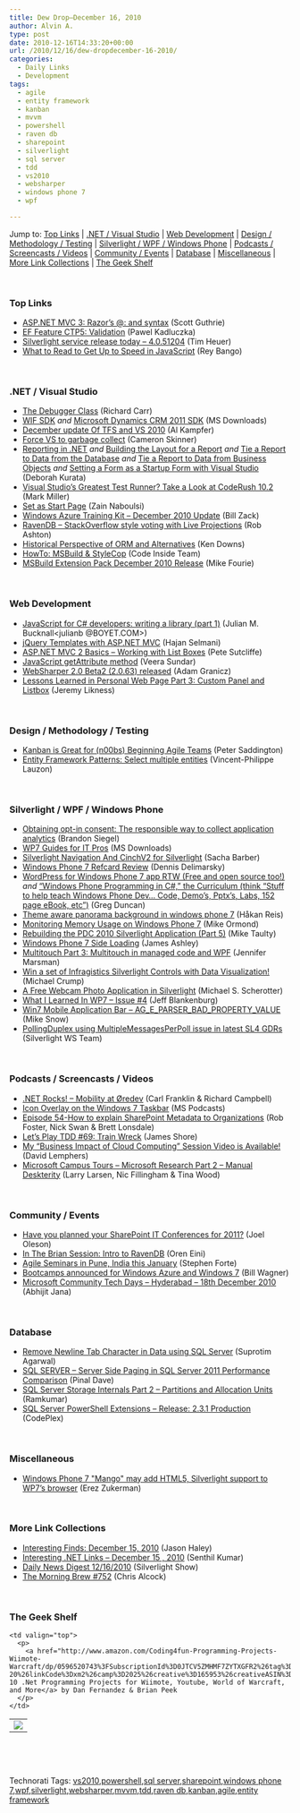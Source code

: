 ```yaml
---
title: Dew Drop–December 16, 2010
author: Alvin A.
type: post
date: 2010-12-16T14:33:20+00:00
url: /2010/12/16/dew-dropdecember-16-2010/
categories:
  - Daily Links
  - Development
tags:
  - agile
  - entity framework
  - kanban
  - mvvm
  - powershell
  - raven db
  - sharepoint
  - silverlight
  - sql server
  - tdd
  - vs2010
  - websharper
  - windows phone 7
  - wpf

---
```

Jump to: [Top Links][1] | [.NET / Visual Studio][2] | [Web Development][3] | [Design / Methodology / Testing][4] | [Silverlight / WPF / Windows Phone][5] | [Podcasts / Screencasts / Videos][6] | [Community / Events][7] | [Database][8] | [Miscellaneous][9] | [More Link Collections][10] | [The Geek Shelf][11] 

&#160;

### <a name="top"></a>Top Links

  * [ASP.NET MVC 3: Razor’s @: and syntax][12] (Scott Guthrie)
  * [EF Feature CTP5: Validation][13] (Pawel Kadluczka)
  * [Silverlight service release today &#8211; 4.0.51204][14] (Tim Heuer)
  * [What to Read to Get Up to Speed in JavaScript][15] (Rey Bango)

&#160;

### <a name="dotnet"></a>.NET / Visual Studio

  * [The Debugger Class][16] (Richard Carr)
  * [WIF SDK][17] _and_ [Microsoft Dynamics CRM 2011 SDK][18] (MS Downloads)
  * [December update Of TFS and VS 2010][19] (Al Kampfer)
  * [Force VS to garbage collect][20] (Cameron Skinner)
  * [Reporting in .NET][21] _and_ [Building the Layout for a Report][22] _and_ [Tie a Report to Data from the Database][23] _and_ [Tie a Report to Data from Business Objects][24] _and_ [Setting a Form as a Startup Form with Visual Studio][25] (Deborah Kurata)
  * [Visual Studio’s Greatest Test Runner? Take a Look at CodeRush 10.2][26] (Mark Miller)
  * [Set as Start Page][27] (Zain Naboulsi)
  * [Windows Azure Training Kit &#8211; December 2010 Update][28] (Bill Zack)
  * [RavenDB &#8211; StackOverflow style voting with Live Projections][29] (Rob Ashton)
  * [Historical Perspective of ORM and Alternatives][30] (Ken Downs)
  * [HowTo: MSBuild & StyleCop][31] (Code Inside Team)
  * [MSBuild Extension Pack December 2010 Release][32] (Mike Fourie)

&#160;

### <a name="web"></a>Web Development

  * [JavaScript for C# developers: writing a library (part 1)][33] (Julian M. Bucknall<julianb @BOYET.COM>)
  * [jQuery Templates with ASP.NET MVC][34] (Hajan Selmani)
  * [ASP.NET MVC 2 Basics &#8211; Working with List Boxes][35] (Pete Sutcliffe)
  * [JavaScript getAttribute method][36] (Veera Sundar)
  * [WebSharper 2.0 Beta2 (2.0.63) released][37] (Adam Granicz)
  * [Lessons Learned in Personal Web Page Part 3: Custom Panel and Listbox][38] (Jeremy Likness)

&#160;

### <a name="design"></a>Design / Methodology / Testing

  * [Kanban is Great for (n00bs) Beginning Agile Teams][39] (Peter Saddington)
  * [Entity Framework Patterns: Select multiple entities][40] (Vincent-Philippe Lauzon)

&#160;

### <a name="silverlight"></a>Silverlight / WPF / Windows Phone

  * [Obtaining opt-in consent: The responsible way to collect application analytics][41] (Brandon Siegel)
  * [WP7 Guides for IT Pros][42] (MS Downloads)
  * <a href="http://sachabarber.net/?p=844" target="_blank">Silverlight Navigation And CinchV2 for Silverlight</a> (Sacha Barber)
  * [Windows Phone 7 Refcard Review][43] (Dennis Delimarsky)
  * [WordPress for Windows Phone 7 app RTW (Free and open source too!)][44] _and_ [“Windows Phone Programming in C#,” the Curriculum (think “Stuff to help teach Windows Phone Dev… Code, Demo’s, Pptx’s, Labs, 152 page eBook, etc”)][45] (Greg Duncan)
  * [Theme aware panorama background in windows phone 7][46] (Håkan Reis)
  * [Monitoring Memory Usage on Windows Phone 7][47] (Mike Ormond)
  * [Rebuilding the PDC 2010 Silverlight Application (Part 5)][48] (Mike Taulty)
  * [Windows Phone 7 Side Loading][49] (James Ashley)
  * [Multitouch Part 3: Multitouch in managed code and WPF][50] (Jennifer Marsman)
  * [Win a set of Infragistics Silverlight Controls with Data Visualization!][51] (Michael Crump)
  * [A Free Webcam Photo Application in Silverlight][52] (Michael S. Scherotter)
  * [What I Learned In WP7 – Issue #4][53] (Jeff Blankenburg)
  * [Win7 Mobile Application Bar – AG\_E\_PARSER\_BAD\_PROPERTY_VALUE][54] (Mike Snow)
  * [PollingDuplex using MultipleMessagesPerPoll issue in latest SL4 GDRs][55] (Silverlight WS Team)

&#160;

### <a name="podcasts"></a>Podcasts / Screencasts / Videos

  * [.NET Rocks! &#8211; Mobility at Øredev][56] (Carl Franklin & Richard Campbell)
  * [Icon Overlay on the Windows 7 Taskbar][57] (MS Podcasts)
  * [Episode 54-How to explain SharePoint Metadata to Organizations][58] (Rob Foster, Nick Swan & Brett Lonsdale)
  * [Let&#8217;s Play TDD #69: Train Wreck][59] (James Shore)
  * [My “Business Impact of Cloud Computing” Session Video is Available!][60] (David Lemphers)
  * [Microsoft Campus Tours &#8211; Microsoft Research Part 2 &#8211; Manual Deskterity][61] (Larry Larsen, Nic Fillingham & Tina Wood)

&#160;

### <a name="events"></a>Community / Events

  * [Have you planned your SharePoint IT Conferences for 2011?][62] (Joel Oleson)
  * [In The Brian Session: Intro to RavenDB][63] (Oren Eini)
  * [Agile Seminars in Pune, India this January][64] (Stephen Forte)
  * [Bootcamps announced for Windows Azure and Windows 7][65] (Bill Wagner)
  * <a href="http://abhijitjana.net/2010/12/16/microsoft-community-tech-days-hyderabad-18th-december-2010/" target="_blank">Microsoft Community Tech Days – Hyderabad – 18th December 2010</a> (Abhijit Jana)

&#160;

### <a name="db"></a>Database

  * [Remove Newline Tab Character in Data using SQL Server][66] (Suprotim Agarwal)
  * [SQL SERVER – Server Side Paging in SQL Server 2011 Performance Comparison][67] (Pinal Dave)
  * [SQL Server Storage Internals Part 2 &#8211; Partitions and Allocation Units][68] (Ramkumar)
  * <a href="http://sqlpsx.codeplex.com/releases/view/57348" target="_blank">SQL Server PowerShell Extensions &#8211; Release: 2.3.1 Production</a> (CodePlex)

&#160;

### <a name="misc"></a>Miscellaneous

  * [Windows Phone 7 "Mango" may add HTML5, Silverlight support to WP7&#8217;s browser][69] (Erez Zukerman)

&#160;

### <a name="links"></a>More Link Collections

  * [Interesting Finds: December 15, 2010][70] (Jason Haley)
  * [Interesting .NET Links – December 15 , 2010][71] (Senthil Kumar)
  * [Daily News Digest 12/16/2010][72] (Silverlight Show)
  * [The Morning Brew #752][73] (Chris Alcock)

&#160;

### <a name="shelf"></a>The Geek Shelf

<table border="0" cellspacing="0" cellpadding="0">
  <tr>
    <td>
      <img data-recalc-dims="1" decoding="async" src="https://i0.wp.com/ecx.images-amazon.com/images/I/51n9XF9C9ML._SL160_.jpg?w=660" />
    </td>
    
    <td valign="top">
      <p>
        <a href="http://www.amazon.com/Coding4fun-Programming-Projects-Wiimote-Warcraft/dp/0596520743%3FSubscriptionId%3D0JTCV5ZMHMF7ZYTXGFR2%26tag%3Dbrdicr-20%26linkCode%3Dxm2%26camp%3D2025%26creative%3D165953%26creativeASIN%3D0596520743">Coding4fun: 10 .Net Programming Projects for Wiimote, Youtube, World of Warcraft, and More</a> by Dan Fernandez & Brian Peek
      </p>
    </td>
  </tr>
</table>

&#160;

<div style="padding-bottom: 0px; margin: 0px; padding-left: 0px; padding-right: 0px; display: inline; float: none; padding-top: 0px" id="scid:C16BAC14-9A3D-4c50-9394-FBFEF7A93539:f3670635-c1c5-4edc-86e9-eb85860240fb" class="wlWriterEditableSmartContent">
  <!--dotnetkickit-->
</div>

&#160;

<div style="padding-bottom: 0px; margin: 0px; padding-left: 0px; padding-right: 0px; display: inline; float: none; padding-top: 0px" id="scid:0767317B-992E-4b12-91E0-4F059A8CECA8:23ddf68b-30a9-4083-885e-7184c02ddff1" class="wlWriterEditableSmartContent">
  Technorati Tags: <a href="http://technorati.com/tags/vs2010" rel="tag">vs2010</a>,<a href="http://technorati.com/tags/powershell" rel="tag">powershell</a>,<a href="http://technorati.com/tags/sql+server" rel="tag">sql server</a>,<a href="http://technorati.com/tags/sharepoint" rel="tag">sharepoint</a>,<a href="http://technorati.com/tags/windows+phone+7" rel="tag">windows phone 7</a>,<a href="http://technorati.com/tags/wpf" rel="tag">wpf</a>,<a href="http://technorati.com/tags/silverlight" rel="tag">silverlight</a>,<a href="http://technorati.com/tags/websharper" rel="tag">websharper</a>,<a href="http://technorati.com/tags/mvvm" rel="tag">mvvm</a>,<a href="http://technorati.com/tags/tdd" rel="tag">tdd</a>,<a href="http://technorati.com/tags/raven+db" rel="tag">raven db</a>,<a href="http://technorati.com/tags/kanban" rel="tag">kanban</a>,<a href="http://technorati.com/tags/agile" rel="tag">agile</a>,<a href="http://technorati.com/tags/entity+framework" rel="tag">entity framework</a>
</div>

 [1]: https://morningdew-bpc6g3a0fgaxdxcu.eastus2-01.azurewebsites.net/#top
 [2]: https://morningdew-bpc6g3a0fgaxdxcu.eastus2-01.azurewebsites.net/#dotnet
 [3]: https://morningdew-bpc6g3a0fgaxdxcu.eastus2-01.azurewebsites.net/#web
 [4]: https://morningdew-bpc6g3a0fgaxdxcu.eastus2-01.azurewebsites.net/#design
 [5]: https://morningdew-bpc6g3a0fgaxdxcu.eastus2-01.azurewebsites.net/#silverlight
 [6]: https://morningdew-bpc6g3a0fgaxdxcu.eastus2-01.azurewebsites.net/#podcasts
 [7]: https://morningdew-bpc6g3a0fgaxdxcu.eastus2-01.azurewebsites.net/#events
 [8]: https://morningdew-bpc6g3a0fgaxdxcu.eastus2-01.azurewebsites.net/#db
 [9]: https://morningdew-bpc6g3a0fgaxdxcu.eastus2-01.azurewebsites.net/#misc
 [10]: https://morningdew-bpc6g3a0fgaxdxcu.eastus2-01.azurewebsites.net/#links
 [11]: https://morningdew-bpc6g3a0fgaxdxcu.eastus2-01.azurewebsites.net/#shelf
 [12]: http://weblogs.asp.net/scottgu/archive/2010/12/15/asp-net-mvc-3-razor-s-and-lt-text-gt-syntax.aspx
 [13]: http://blogs.msdn.com/b/adonet/archive/2010/12/15/ef-feature-ctp5-validation.aspx
 [14]: http://feeds.timheuer.com/~r/timheuer/~3/dAwXp0iql4g/silverlight-service-release-december-2010-51204.aspx
 [15]: http://feedproxy.google.com/~r/reybango/zSyW/~3/uwZZMri3e8Q/
 [16]: http://feedproxy.google.com/~r/BlackwaspLatestAdditions/~3/WL-4dtSEvSI/DebuggerClass.aspx
 [17]: http://feedproxy.google.com/~r/MicrosoftDownloadCenter/~3/PGIn4UwSg_4/details.aspx
 [18]: http://feedproxy.google.com/~r/MicrosoftDownloadCenter/~3/M9Du_G5CyfQ/details.aspx
 [19]: http://feedproxy.google.com/~r/AlkampferEng/~3/gFtw-IgIWf0/
 [20]: http://blogs.msdn.com/b/camerons/archive/2010/12/15/force-vs-to-garbage-collect.aspx
 [21]: http://msmvps.com/blogs/deborahk/archive/2010/12/15/reporting-in-net.aspx
 [22]: http://msmvps.com/blogs/deborahk/archive/2010/12/15/building-the-layout-for-a-report.aspx
 [23]: http://msmvps.com/blogs/deborahk/archive/2010/12/15/tie-a-report-to-data-from-the-database.aspx
 [24]: http://msmvps.com/blogs/deborahk/archive/2010/12/15/tie-a-report-to-data-from-business-objects.aspx
 [25]: http://msmvps.com/blogs/deborahk/archive/2010/12/15/setting-a-form-as-a-startup-form-with-visual-studio.aspx
 [26]: http://community.devexpress.com/blogs/markmiller/archive/2010/12/15/visual-studio-s-greatest-test-runner-take-a-look-at-coderush-10-2.aspx
 [27]: http://feedproxy.google.com/~r/zainnab/~3/MZmWQZH_R5k/set-as-start-page-vstipproj0027.aspx
 [28]: http://feedproxy.google.com/~r/ArchitectureStuff/~3/g-OZPbPfBto/windows-azure-training-kit-december-2010-update.aspx
 [29]: http://feedproxy.google.com/~r/RobAshton/~3/XWeoaIRCmQo/ravendb-stackoverflow-style-voting-with-live-projections.aspx
 [30]: http://database-programmer.blogspot.com/2010/12/historical-perspective-of-orm-and.html
 [31]: http://code-inside.de/blog-in/2010/12/15/howto-msbuild-stylecop/
 [32]: http://mikefourie.wordpress.com/2010/12/15/msbuild-extension-pack-december-2010-release/
 [33]: http://blog.boyet.com/blog/javascriptlessons/javascript-for-c-developers-writing-a-library-part-1/
 [34]: http://weblogs.asp.net/hajan/archive/2010/12/15/jquery-templates-with-asp-net-mvc.aspx
 [35]: http://www.codeproject.com/KB/aspnet/Mvc2ListBox.aspx
 [36]: http://feedproxy.google.com/~r/veerasundar/dreamz/~3/PfopEloQHyQ/
 [37]: http://cs.hubfs.net/blogs/granicz_on_focaml/archive/2010/12/16/18060.aspx
 [38]: http://feedproxy.google.com/~r/CSharperImage/~3/PoIKIf0gr00/lessons-learned-in-personal-web-page_15.html
 [39]: http://feedproxy.google.com/~r/agilescout/~3/S-VKmjklg-M/
 [40]: http://www.codeproject.com/KB/linq/EFPatternsSelectMultiples.aspx
 [41]: http://feedproxy.google.com/~r/PreemptiveSolutionsBlog/~3/wNpuFF9G5d4/195
 [42]: http://feedproxy.google.com/~r/MicrosoftDownloadCenter/~3/K47G-tDepLA/details.aspx
 [43]: http://feeds.dzone.com/~r/zones/dotnet/~3/orZjrvr4maE/windows-phone-7-refcard-review
 [44]: http://coolthingoftheday.blogspot.com/2010/12/wordpress-for-windows-phone-7-app-rtw.html
 [45]: http://coolthingoftheday.blogspot.com/2010/12/windows-phone-programming-in-c.html
 [46]: http://feedproxy.google.com/~r/jayway/posts/~3/rDX90fij6FI/
 [47]: http://feedproxy.google.com/~r/mikeormond/~3/mhBX1u4m3FI/monitoring-memory-usage-on-windows-phone-7.aspx
 [48]: http://feedproxy.google.com/~r/mtaulty/~3/-tjoT61Ktv0/rebuilding-the-pdc-2010-silverlight-application-part-5.aspx
 [49]: http://www.imaginativeuniversal.com/blog/post.aspx?id=9c70f0e9-7302-48fc-b836-d1088a47f3b8
 [50]: http://feedproxy.google.com/~r/JenniferMarsman/~3/04r_nEbbNeY/multitouch-part-3-multitouch-in-managed-code-and-wpf.aspx
 [51]: http://geekswithblogs.net/mbcrump/archive/2010/12/15/win-a-set-of-infragistics-silverlight-controls-with-data-visualization.aspx
 [52]: http://feedproxy.google.com/~r/Synergist/~3/ANf2JvZ9ppE/a-free-webcam-photo-application-in-silverlight.aspx
 [53]: http://feedproxy.google.com/~r/Blankenthoughts/~3/r1HRUCcA1oE/post.aspx
 [54]: http://www.michaelsnow.com/2010/12/15/win7-mobile-application-bar-ag_e_parser_bad_property_value/
 [55]: http://blogs.msdn.com/b/silverlightws/archive/2010/12/15/pollingduplex-using-multiplemessagesperpoll-issue-in-latest-sl4-gdrs.aspx
 [56]: http://www.dotnetrocks.com/default.aspx?ShowNum=620
 [57]: http://www.microsoft.com/events/podcasts/default.aspx?audience=Audience-e5381407-359f-4922-97d0-0237af790eee&pageId=x5188&source=Microsoft-Podcasts-for-Developers&WT.rss_ev=a
 [58]: http://www.sharepointpodshow.com/archive/2010/12/16/episode-54-how-to-explain-sharepoint-metadata-to-organizations.aspx
 [59]: http://jamesshore.com/Blog/Lets-Play/Episode-69.html
 [60]: http://lemphers.com/blog/?p=42
 [61]: http://channel9.msdn.com/Series/CampusTours/Microsoft-Campus-Tours-Microsoft-Research-Part-2-Manual-Deskterity
 [62]: http://feedproxy.google.com/~r/JoelsSharepointLand/~3/s7VMfVRz-zg/ViewPost.aspx
 [63]: http://feedproxy.google.com/~r/AyendeRahien/~3/GfICIlhbUYE/in-the-brian-session-intro-to-ravendb.aspx
 [64]: http://feedproxy.google.com/~r/StephenFortesBlog/~3/iZJQG3FhBwc/PermaLink,guid,0b5f6369-1020-4939-acd4-4c17d27924fe.aspx
 [65]: http://feedproxy.google.com/~r/billwagner/~3/UOvK3GISIv0/BootcampsannouncedforWindowsAzureandWindows7
 [66]: http://feedproxy.google.com/~r/sqlservercurry/blog/~3/N17Dep4U0BI/remove-newline-tab-character-in-data.html
 [67]: http://blog.sqlauthority.com/2010/12/16/sql-server-server-side-paging-in-sql-server-2011-performance-comparison/
 [68]: http://www.sqlservercentral.com/blogs/livingforsqlserver/archive/2010/12/16/sql-server-storage-internals-part-2-partitions-and-allocation-units.aspx
 [69]: http://downloadsquad.switched.com/2010/12/16/windows-phone-7-5-mango-may-add-html5-better-silverlight-supp/
 [70]: http://jasonhaley.com/blog/post.aspx?id=5154e2d7-3b7c-4503-9a7e-af6d3701a5fe
 [71]: http://techblog.ginktage.com/2010/12/interesting-net-links-december-15-2010/
 [72]: http://feedproxy.google.com/~r/silverlightshow/~3/Oh4jH85FPQg/Daily-News-Digest-12-16-2010.aspx
 [73]: http://feedproxy.google.com/~r/ReflectivePerspective/~3/H-z3TfAGLGw/